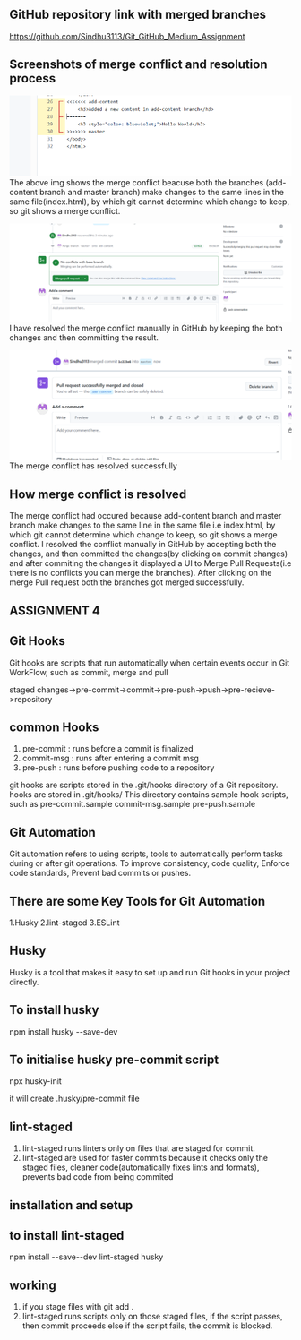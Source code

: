 ## GitHub repository link with merged branches ##
https://github.com/Sindhu3113/Git_GitHub_Medium_Assignment


## Screenshots of merge conflict and resolution process ##
![Conflict_img](conflicts.png)
The above img shows the merge conflict beacuse both the branches (add-content branch and master branch) make changes to the same lines in the same file(index.html), by which git cannot determine which change to keep, so git shows a merge conflict.

![conflict_resolved_img](conflicts_resolved.png)
I have resolved the merge conflict manually in GitHub by keeping the both changes and then committing the result.

![merge_successfull img](merge_successfull.png)
The merge conflict has resolved successfully 

## How merge conflict is resolved ##
The merge conflict had occured because add-content branch and master branch make changes to the same line in the same file i.e index.html,  by which git cannot determine which change to keep, so git shows a merge conflict. 
I resolved the conflict manually in GitHub by accepting both the changes, and then committed the changes(by clicking on commit changes) and after commiting the changes it displayed a UI to Merge Pull Requests(i.e there is no conflicts you can merge the branches).
After clicking on the merge Pull request both the branches got merged successfully.

## ASSIGNMENT 4 ##

## Git Hooks ##
Git hooks are scripts that run automatically when  certain events occur in Git WorkFlow, such as commit, merge and pull

staged changes->pre-commit->commit->pre-push->push->pre-recieve->repository

## common Hooks ##
1. pre-commit : runs before a commit is finalized 
2. commit-msg : runs after entering a commit msg
3. pre-push : runs before pushing code to a repository

git hooks are scripts stored in the .git/hooks directory of a Git repository.
hooks are stored in .git/hooks/
This directory contains sample hook scripts, such as
pre-commit.sample
commit-msg.sample
pre-push.sample

## Git Automation ## 

Git automation refers to using scripts, tools to automatically perform tasks during or after git operations. To improve consistency, code quality, Enforce code standards, Prevent bad commits or pushes.

## There are some Key Tools for Git Automation
1.Husky
2.lint-staged
3.ESLint

## Husky
Husky is a tool that makes it easy to set up and run Git hooks in your project directly.

## To install husky
npm install husky --save-dev

## To initialise husky pre-commit script
npx husky-init

it will create .husky/pre-commit file

## lint-staged

1. lint-staged runs linters only on files that are staged for commit.
2. lint-staged are used for faster commits because it checks only the staged files, cleaner code(automatically fixes lints and formats), prevents bad code from being commited

## installation and setup
## to install lint-staged
npm install --save--dev lint-staged husky

## working
1. if you stage files with git add .
2. lint-staged runs scripts only on those staged files, if the script passes, then commit proceeds else if the script fails, the commit is blocked.




